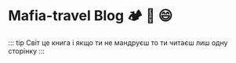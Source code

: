 # Mafia-travel Blog :camping: :100: :smile:

::: tip
Світ це книга і якщо ти не мандруєш то ти читаєш лиш одну сторінку
:::
